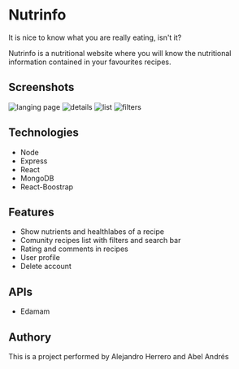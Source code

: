 # Nutrinfo
It is nice to know what you are really eating, isn't it? 

Nutrinfo is a nutritional website where you will know the nutritional information contained in your favourites recipes.

## Screenshots
![langing page](https://res.cloudinary.com/abel-av/image/upload/v1616110391/nutrinfo/nutrinfo_landing_rqrta7.png)
![details](https://res.cloudinary.com/abel-av/image/upload/v1616114148/nutrinfo/nutrinfo_details5_a73n7g.png)
![list](https://res.cloudinary.com/abel-av/image/upload/v1616114243/nutrinfo/nutrinfo_list3_e7rc7l.png)
![filters](https://res.cloudinary.com/abel-av/image/upload/v1616110391/nutrinfo/nutrinfo_filters_mcao9s.png)


## Technologies
* Node
* Express
* React
* MongoDB
* React-Boostrap

## Features
* Show nutrients and healthlabes of a recipe
* Comunity recipes list with filters and search bar
* Rating and comments in recipes
* User profile
* Delete account

## APIs
* Edamam

## Authory
This is a project performed by Alejandro Herrero and Abel Andrés

